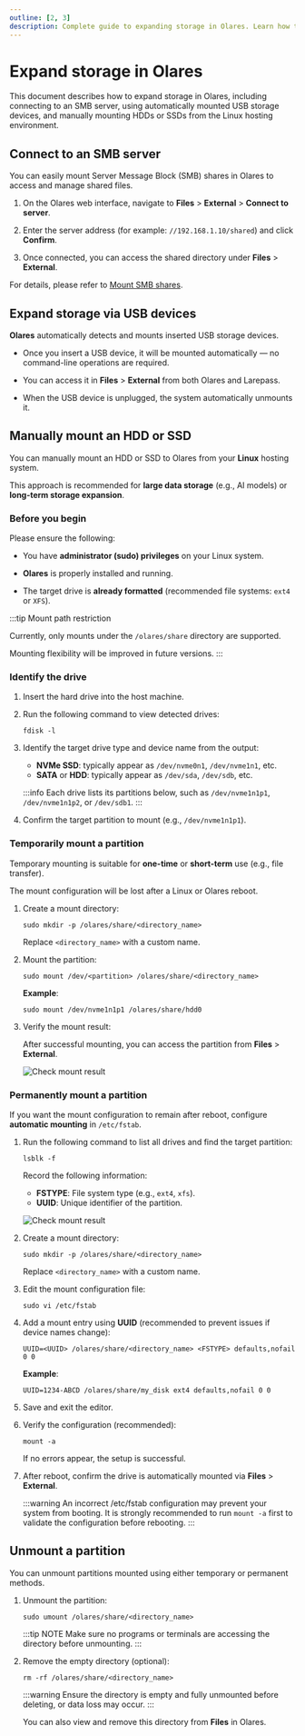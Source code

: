 ```yaml
---
outline: [2, 3]
description: Complete guide to expanding storage in Olares. Learn how to connect to SMB servers, use USB auto-mount, and manually mount HDDs or SSDs to increase local storage capacity and manage large AI model files efficiently.
---
```

# Expand storage in Olares

This document describes how to expand storage in Olares, including connecting to an SMB server, using automatically mounted USB storage devices, and manually mounting HDDs or SSDs from the Linux hosting environment.

## Connect to an SMB server

You can easily mount Server Message Block (SMB) shares in Olares to access and manage shared files.

1. On the Olares web interface, navigate to **Files** > **External** > **Connect to server**.

2. Enter the server address (for example: `//192.168.1.10/shared`) and click **Confirm**.

3. Once connected, you can access the shared directory under **Files** > **External**.

For details, please refer to [Mount SMB shares](../olares/files/mount-SMB.md).

## Expand storage via USB devices

**Olares** automatically detects and mounts inserted USB storage devices.

- Once you insert a USB device, it will be mounted automatically — no command-line operations are required.

- You can access it in **Files** > **External** from both Olares and Larepass.

- When the USB device is unplugged, the system automatically unmounts it.

## Manually mount an HDD or SSD

You can manually mount an HDD or SSD to Olares from your **Linux** hosting system.

This approach is recommended for **large data storage** (e.g., AI models) or **long-term storage expansion**.

### Before you begin

Please ensure the following:

- You have **administrator (sudo) privileges** on your Linux system.

- **Olares** is properly installed and running.

- The target drive is **already formatted** (recommended file systems: `ext4` or `XFS`).

:::tip  Mount path restriction

Currently, only mounts under the `/olares/share` directory are supported.

Mounting flexibility will be improved in future versions.
:::

### Identify the drive

1. Insert the hard drive into the host machine.

2. Run the following command to view detected drives:

   ```
   fdisk -l
   ```

3. Identify the target drive type and device name from the output:

    - **NVMe SSD**: typically appear as `/dev/nvme0n1`, `/dev/nvme1n1`, etc.
    - **SATA** or **HDD**: typically appear as `/dev/sda`, `/dev/sdb`, etc.

    :::info
    Each drive lists its partitions below, such as `/dev/nvme1n1p1`, `/dev/nvme1n1p2`, or `/dev/sdb1`.
    :::

4. Confirm the target partition to mount (e.g., `/dev/nvme1n1p1`).

### Temporarily mount a partition

Temporary mounting is suitable for **one-time** or **short-term** use (e.g., file transfer).

The mount configuration will be lost after a Linux or Olares reboot.

1. Create a mount directory:

    ```
    sudo mkdir -p /olares/share/<directory_name>
    ```

    Replace `<directory_name>` with a custom name.

2. Mount the partition:

    ```
    sudo mount /dev/<partition> /olares/share/<directory_name>    
    ```

    **Example**:

    ```
    sudo mount /dev/nvme1n1p1 /olares/share/hdd0
    ```

3. Verify the mount result:

    After successful mounting, you can access the partition from **Files** > **External**.

    ![Check mount result](/images/manual/tutorials/expand-storage-mount-result-en.png#bordered)

### Permanently mount a partition

If you want the mount configuration to remain after reboot, configure **automatic mounting** in `/etc/fstab`.

1. Run the following command to list all drives and find the target partition:

    ```
    lsblk -f
    ```

    Record the following information:
    - **FSTYPE**: File system type (e.g., `ext4`, `xfs`).
    - **UUID**: Unique identifier of the partition.

    ![Check mount result](/images/manual/tutorials/expand-storage-fstype.png#bordered)

2. Create a mount directory:
    
    ```
    sudo mkdir -p /olares/share/<directory_name>
    ```

    Replace `<directory_name>` with a custom name.

3. Edit the mount configuration file:
    
    ```
    sudo vi /etc/fstab
    ```

4. Add a mount entry using **UUID** (recommended to prevent issues if device names change):

    ```
    UUID=<UUID> /olares/share/<directory_name> <FSTYPE> defaults,nofail 0 0
    ```

    **Example**:

    ```
    UUID=1234-ABCD /olares/share/my_disk ext4 defaults,nofail 0 0
    ```

5. Save and exit the editor.

6. Verify the configuration (recommended):

    ```
    mount -a
    ```
    
    If no errors appear, the setup is successful.

7. After reboot, confirm the drive is automatically mounted via **Files** > **External**.

    :::warning
    An incorrect /etc/fstab configuration may prevent your system from booting.
    It is strongly recommended to run `mount -a` first to validate the configuration before rebooting.
    :::

## Unmount a partition

You can unmount partitions mounted using either temporary or permanent methods.

1. Unmount the partition:

    ```
    sudo umount /olares/share/<directory_name>
    ```

    :::tip NOTE
    Make sure no programs or terminals are accessing the directory before unmounting.
    :::

2. Remove the empty directory (optional):

    ```
    rm -rf /olares/share/<directory_name>
    ```

    :::warning
    Ensure the directory is empty and fully unmounted before deleting, or data loss may occur.
    :::

    You can also view and remove this directory from **Files** in Olares.